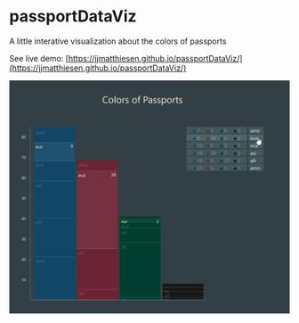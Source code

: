 # passportDataViz
A little interative visualization about the colors of passports

See live demo: [https://jjmatthiesen.github.io/passportDataViz/](https://jjmatthiesen.github.io/passportDataViz/)

![screenshot of graph](img/screenshot.png)
